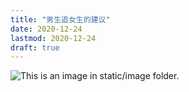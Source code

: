 ```yaml
---
title: "男生追女生的建议"
date: 2020-12-24
lastmod: 2020-12-24
draft: true
---
```


![This is an image in `static/image` folder.](/image/good-girl.jpeg)